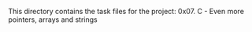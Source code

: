 This directory contains the task files for the project: 0x07. C - Even more pointers, arrays and strings

